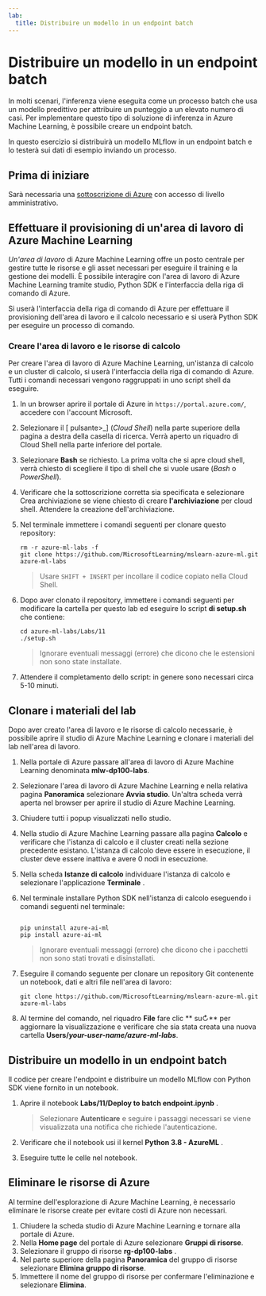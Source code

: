 ```yaml
---
lab:
  title: Distribuire un modello in un endpoint batch
---
```


# Distribuire un modello in un endpoint batch

In molti scenari, l'inferenza viene eseguita come un processo batch che usa un modello predittivo per attribuire un punteggio a un elevato numero di casi. Per implementare questo tipo di soluzione di inferenza in Azure Machine Learning, è possibile creare un endpoint batch.

In questo esercizio si distribuirà un modello MLflow in un endpoint batch e lo testerà sui dati di esempio inviando un processo. 

## Prima di iniziare

Sarà necessaria una [sottoscrizione di Azure](https://azure.microsoft.com/free?azure-portal=true) con accesso di livello amministrativo.

## Effettuare il provisioning di un'area di lavoro di Azure Machine Learning

*Un'area di lavoro* di Azure Machine Learning offre un posto centrale per gestire tutte le risorse e gli asset necessari per eseguire il training e la gestione dei modelli. È possibile interagire con l'area di lavoro di Azure Machine Learning tramite studio, Python SDK e l'interfaccia della riga di comando di Azure. 

Si userà l'interfaccia della riga di comando di Azure per effettuare il provisioning dell'area di lavoro e il calcolo necessario e si userà Python SDK per eseguire un processo di comando.

### Creare l'area di lavoro e le risorse di calcolo

Per creare l'area di lavoro di Azure Machine Learning, un'istanza di calcolo e un cluster di calcolo, si userà l'interfaccia della riga di comando di Azure. Tutti i comandi necessari vengono raggruppati in uno script shell da eseguire.

1. In un browser aprire il portale di Azure in `https://portal.azure.com/`, accedere con l'account Microsoft.
1. Selezionare il \[ pulsante>_] (*Cloud Shell*) nella parte superiore della pagina a destra della casella di ricerca. Verrà aperto un riquadro di Cloud Shell nella parte inferiore del portale.
1. Selezionare **Bash** se richiesto. La prima volta che si apre cloud shell, verrà chiesto di scegliere il tipo di shell che si vuole usare (*Bash* o *PowerShell*). 
1. Verificare che la sottoscrizione corretta sia specificata e selezionare Crea archiviazione se viene chiesto di creare **l'archiviazione** per cloud shell. Attendere la creazione dell'archiviazione.
1. Nel terminale immettere i comandi seguenti per clonare questo repository:

    ```azurecli
    rm -r azure-ml-labs -f
    git clone https://github.com/MicrosoftLearning/mslearn-azure-ml.git azure-ml-labs
    ```

    > Usare `SHIFT + INSERT` per incollare il codice copiato nella Cloud Shell. 

1. Dopo aver clonato il repository, immettere i comandi seguenti per modificare la cartella per questo lab ed eseguire lo script **di setup.sh** che contiene:
    
    ```azurecli
    cd azure-ml-labs/Labs/11
    ./setup.sh
    ```

    > Ignorare eventuali messaggi (errore) che dicono che le estensioni non sono state installate. 

1. Attendere il completamento dello script: in genere sono necessari circa 5-10 minuti. 

## Clonare i materiali del lab

Dopo aver creato l'area di lavoro e le risorse di calcolo necessarie, è possibile aprire il studio di Azure Machine Learning e clonare i materiali del lab nell'area di lavoro. 

1. Nella portale di Azure passare all'area di lavoro di Azure Machine Learning denominata **mlw-dp100-labs**.
1. Selezionare l'area di lavoro di Azure Machine Learning e nella relativa pagina **Panoramica** selezionare **Avvia studio**. Un'altra scheda verrà aperta nel browser per aprire il studio di Azure Machine Learning.
1. Chiudere tutti i popup visualizzati nello studio.
1. Nella studio di Azure Machine Learning passare alla pagina **Calcolo** e verificare che l'istanza di calcolo e il cluster creati nella sezione precedente esistano. L'istanza di calcolo deve essere in esecuzione, il cluster deve essere inattiva e avere 0 nodi in esecuzione.
1. Nella scheda **Istanze di calcolo** individuare l'istanza di calcolo e selezionare l'applicazione **Terminale** .
1. Nel terminale installare Python SDK nell'istanza di calcolo eseguendo i comandi seguenti nel terminale:
    
    ```

    pip uninstall azure-ai-ml
    pip install azure-ai-ml
    ```

    > Ignorare eventuali messaggi (errore) che dicono che i pacchetti non sono stati trovati e disinstallati.

1. Eseguire il comando seguente per clonare un repository Git contenente un notebook, dati e altri file nell'area di lavoro:
    
    ```
    git clone https://github.com/MicrosoftLearning/mslearn-azure-ml.git azure-ml-labs
    ```
 
1. Al termine del comando, nel riquadro **File** fare clic ** su&#8635;** per aggiornare la visualizzazione e verificare che sia stata creata una nuova cartella **Users/*your-user-name/azure-ml-labs***. 

## Distribuire un modello in un endpoint batch

Il codice per creare l'endpoint e distribuire un modello MLflow con Python SDK viene fornito in un notebook. 

1. Aprire il notebook **Labs/11/Deploy to batch endpoint.ipynb** .

    > Selezionare **Autenticare** e seguire i passaggi necessari se viene visualizzata una notifica che richiede l'autenticazione. 

1. Verificare che il notebook usi il kernel **Python 3.8 - AzureML** . 
1. Eseguire tutte le celle nel notebook.

## Eliminare le risorse di Azure

Al termine dell'esplorazione di Azure Machine Learning, è necessario eliminare le risorse create per evitare costi di Azure non necessari.

1. Chiudere la scheda studio di Azure Machine Learning e tornare alla portale di Azure.
1. Nella **Home page** del portale di Azure selezionare **Gruppi di risorse**.
1. Selezionare il gruppo di risorse **rg-dp100-labs** .
1. Nel parte superiore della pagina **Panoramica** del gruppo di risorse selezionare **Elimina gruppo di risorse**. 
1. Immettere il nome del gruppo di risorse per confermare l'eliminazione e selezionare **Elimina**.